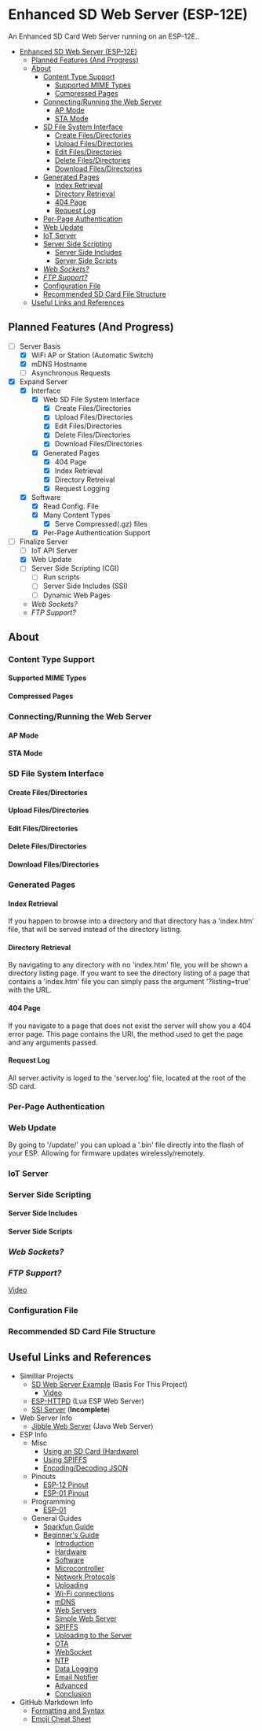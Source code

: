# Enhanced SD Web Server (ESP-12E)
An Enhanced SD Card Web Server running on an ESP-12E..

- [Enhanced SD Web Server (ESP-12E)](#enhanced-sd-web-server-esp-12e)
    - [Planned Features (And Progress)](#planned-features-and-progress)
    - [About](#about)
        - [Content Type Support](#content-type-support)
            - [Supported MIME Types](#supported-mime-types)
            - [Compressed Pages](#compressed-pages)
        - [Connecting/Running the Web Server](#connectingrunning-the-web-server)
            - [AP Mode](#ap-mode)
            - [STA Mode](#sta-mode)
        - [SD File System Interface](#sd-file-system-interface)
            - [Create Files/Directories](#create-filesdirectories)
            - [Upload Files/Directories](#upload-filesdirectories)
            - [Edit Files/Directories](#edit-filesdirectories)
            - [Delete Files/Directories](#delete-filesdirectories)
            - [Download Files/Directories](#download-filesdirectories)
        - [Generated Pages](#generated-pages)
            - [Index Retrieval](#index-retrieval)
            - [Directory Retrieval](#directory-retrieval)
            - [404 Page](#404-page)
            - [Request Log](#request-log)
        - [Per-Page Authentication](#per-page-authentication)
        - [Web Update](#web-update)
        - [IoT Server](#iot-server)
        - [Server Side Scripting](#server-side-scripting)
            - [Server Side Includes](#server-side-includes)
            - [Server Side Scripts](#server-side-scripts)
        - [*Web Sockets?*](#web-sockets)
        - [*FTP Support?*](#ftp-support)
        - [Configuration File](#configuration-file)
        - [Recommended SD Card File Structure](#recommended-sd-card-file-structure)
    - [Useful Links and References](#useful-links-and-references)

## Planned Features (And Progress)
- [ ] Server Basis
    - [X] WiFi AP or Station (Automatic Switch)
    - [X] mDNS Hostname
    - [ ] Asynchronous Requests
- [X] Expand Server
    - [X] Interface
        - [X] Web SD File System Interface
            - [X] Create Files/Directories
            - [X] Upload Files/Directories
            - [X] Edit Files/Directories
            - [X] Delete Files/Directories
            - [X] Download Files/Directories
        - [X] Generated Pages
            - [X] 404 Page
            - [X] Index Retrieval
            - [X] Directory Retreival
            - [X] Request Logging
    - [X] Software
        - [X] Read Config. File
        - [X] Many Content Types
            - [X] Serve Compressed(.gz) files
        - [X] Per-Page Authentication Support
- [ ] Finalize Server
    - [ ] IoT API Server
    - [X] Web Update
    - [ ] Server Side Scripting (CGI)
        - [ ] Run scripts
        - [ ] Server Side Includes (SSI)
        - [ ] Dynamic Web Pages
    - *Web Sockets?*
    - *FTP Support?*

## About

### Content Type Support
#### Supported MIME Types
#### Compressed Pages

### Connecting/Running the Web Server
#### AP Mode
#### STA Mode

### SD File System Interface
#### Create Files/Directories
#### Upload Files/Directories
#### Edit Files/Directories
#### Delete Files/Directories
#### Download Files/Directories

### Generated Pages
#### Index Retrieval
If you happen to browse into a directory and that directory has a 'index.htm' file, that will be served instead of the directory listing.
#### Directory Retrieval
By navigating to any directory with no 'index.htm' file, you will be shown a directory listing page.
If you want to see the directory listing of a page that contains a 'index.htm' file you can simply pass the argument '?listing=true' with the URL.
#### 404 Page
If you navigate to a page that does not exist the server will show you a 404 error page. This page contains the URI, the method used to get the page and any arguments passed.
#### Request Log
All server activity is loged to the 'server.log' file, located at the root of the SD card.

### Per-Page Authentication

### Web Update
By going to '/update/' you can upload a '.bin' file directly into the flash of your ESP. Allowing for firmware updates wirelessly/remotely.

### IoT Server

### Server Side Scripting
#### Server Side Includes
#### Server Side Scripts

### *Web Sockets?*
### *FTP Support?*
[Video](https://www.youtube.com/watch?v=SnCIYrGF4s8)

### Configuration File

### Recommended SD Card File Structure


## Useful Links and References
- Similliar Projects
    - [SD Web Server Example](https://github.com/esp8266/Arduino/blob/master/libraries/ESP8266WebServer/examples/SDWebServer/SDWebServer.ino) (Basis For This Project)
        - [Video](https://www.youtube.com/watch?v=zJP3Ie3nE7c)
    - [ESP-HTTPD](http://www.esp8266.com/viewtopic.php?f=6&t=376) (Lua ESP Web Server)
    - [SSI Server](https://hackaday.io/project/28626-budget-wi-fi-nest-box-camera/log/71813-esp8266-sd-card-webserver-with-server-side-scripting) (**Incomplete**)
- Web Server Info
    - [Jibble Web Server](http://www.jibble.org/jibblewebserver.php) (Java Web Server)
- ESP Info
    - Misc
        - [Using an SD Card (Hardware)](http://doityourselfchristmas.com/forums/showthread.php?43345-Using-SD-cards-with-ESP8266-s)
        - [Using SPIFFS](http://www.esp8266.com/viewtopic.php?f=29&t=8194)
        - [Encoding/Decoding JSON](https://randomnerdtutorials.com/decoding-and-encoding-json-with-arduino-or-esp8266/)
    - Pinouts
        - [ESP-12 Pinout](https://esp8266.github.io/Arduino/versions/2.0.0/doc/esp12.png)
        - [ESP-01 Pinout](https://os.mbed.com/media/uploads/sschocke/esp8266-pinout_etch_copper_top.png)
    - Programming
        - [ESP-01](https://os.mbed.com/users/sschocke/code/WiFiLamp/wiki/Updating-ESP8266-Firmware)
    - General Guides
        - [Sparkfun Guide](https://learn.sparkfun.com/tutorials/esp8266-thing-hookup-guide/using-the-arduino-addon)
        - [Beginner's Guide](https://github.com/tttapa/ESP8266)
            - [Introduction](https://tttapa.github.io/ESP8266/Chap01%20-%20ESP8266.html)
            - [Hardware](https://tttapa.github.io/ESP8266/Chap02%20-%20Hardware.html)
            - [Software](https://tttapa.github.io/ESP8266/Chap03%20-%20Software.html)
            - [Microcontroller](https://tttapa.github.io/ESP8266/Chap04%20-%20Microcontroller.html)
            - [Network Protocols](https://tttapa.github.io/ESP8266/Chap05%20-%20Network%20Protocols.html)
            - [Uploading](https://tttapa.github.io/ESP8266/Chap06%20-%20Uploading.html)
            - [Wi-Fi connections](https://tttapa.github.io/ESP8266/Chap07%20-%20Wi-Fi%20Connections.html)
            - [mDNS](https://tttapa.github.io/ESP8266/Chap08%20-%20mDNS.html)
            - [Web Servers](https://tttapa.github.io/ESP8266/Chap09%20-%20Web%20Server.html)
            - [Simple Web Server](https://tttapa.github.io/ESP8266/Chap10%20-%20Simple%20Web%20Server.html)
            - [SPIFFS](https://tttapa.github.io/ESP8266/Chap11%20-%20SPIFFS.html)
            - [Uploading to the Server](https://tttapa.github.io/ESP8266/Chap12%20-%20Uploading%20to%20Server.html)
            - [OTA](https://tttapa.github.io/ESP8266/Chap13%20-%20OTA.html)
            - [WebSocket](https://tttapa.github.io/ESP8266/Chap14%20-%20WebSocket.html)
            - [NTP](https://tttapa.github.io/ESP8266/Chap15%20-%20NTP.html)
            - [Data Logging](https://tttapa.github.io/ESP8266/Chap16%20-%20Data%20Logging.html)
            - [Email Notifier](https://tttapa.github.io/ESP8266/Chap17%20-%20Email%20Notifier.html)
            - [Advanced](https://tttapa.github.io/ESP8266/Chap18%20-%20Advanced.html)
            - [Conclusion](https://tttapa.github.io/ESP8266/Chap19%20-%20In%20Conclusion.html)
- GitHub Markdown Info
    - [Formatting and Syntax](https://help.github.com/articles/basic-writing-and-formatting-syntax/)
    - [Emoji Cheat Sheet](https://www.webpagefx.com/tools/emoji-cheat-sheet/)